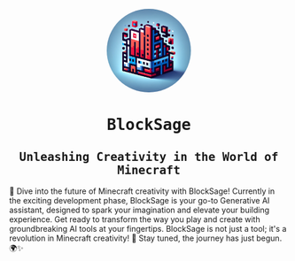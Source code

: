 <p align="center">
  <img src="generated/icon.webp" width="30%" style="border-radius:50%">
</p>

<kbd>
<h1 align="center">
<bold>BlockSage</bold>
</h1>
<h2 align="center">
Unleashing Creativity in the World of Minecraft
</h2>
</kbd>

🚀 Dive into the future of Minecraft creativity with BlockSage! Currently in the exciting development phase, BlockSage is your go-to Generative AI assistant, designed to spark your imagination and elevate your building experience. Get ready to transform the way you play and create with groundbreaking AI tools at your fingertips. BlockSage is not just a tool; it's a revolution in Minecraft creativity! 🌟 Stay tuned, the journey has just begun. 🌍✨